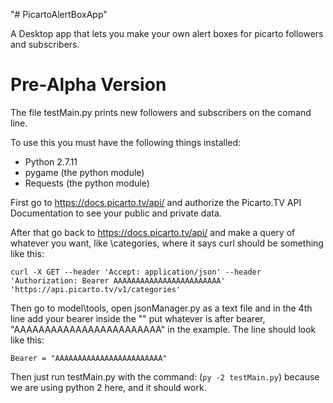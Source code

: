 "# PicartoAlertBoxApp" 

A Desktop app that lets you make your own alert boxes for picarto followers and subscribers.

# Pre-Alpha Version

The file testMain.py prints new followers and subscribers on the comand line.

To use this you must have the following things installed:
* Python 2.7.11
* pygame (the python module)
* Requests (the python module)

First go to https://docs.picarto.tv/api/ and authorize the Picarto.TV API Documentation to see your public and private data.

After that go back to https://docs.picarto.tv/api/ and make a query of whatever you want, like \categories, where it says curl should be something like this:

```
curl -X GET --header 'Accept: application/json' --header 'Authorization: Bearer AAAAAAAAAAAAAAAAAAAAAAAA' 'https://api.picarto.tv/v1/categories'
```

Then go to model\tools, open jsonManager.py as a text file and in the 4th line add your bearer inside the "" put whatever is after bearer, "AAAAAAAAAAAAAAAAAAAAAAAA" in the example. The line should look like this:

```
Bearer = "AAAAAAAAAAAAAAAAAAAAAAAA"
```

Then just run testMain.py with the command: (```py -2 testMain.py```) because we are using python 2 here, and it should work.
